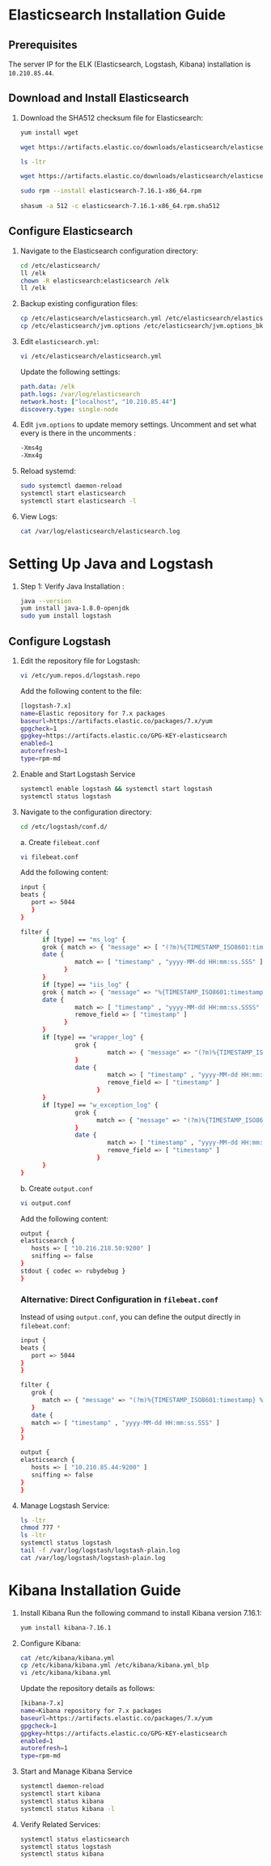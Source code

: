 # Elasticsearch Installation Guide

## Prerequisites
The server IP for the ELK (Elasticsearch, Logstash, Kibana) installation is `10.210.85.44`.

## Download and Install Elasticsearch

1. Download the SHA512 checksum file for Elasticsearch:
   ```bash
   yum install wget

   wget https://artifacts.elastic.co/downloads/elasticsearch/elasticsearch-7.16.1-x86_64.rpm.sha512

   ls -ltr

   wget https://artifacts.elastic.co/downloads/elasticsearch/elasticsearch-7.16.1-x86_64.rpm

   sudo rpm --install elasticsearch-7.16.1-x86_64.rpm
  
   shasum -a 512 -c elasticsearch-7.16.1-x86_64.rpm.sha512
   ```

## Configure Elasticsearch

1. Navigate to the Elasticsearch configuration directory:
   ```bash
   cd /etc/elasticsearch/
   ll /elk
   chown -R elasticsearch:elasticsearch /elk
   ll /elk
   ```
2. Backup existing configuration files:
   ```bash
   cp /etc/elasticsearch/elasticsearch.yml /etc/elasticsearch/elasticsearch.yml_bkp
   cp /etc/elasticsearch/jvm.options /etc/elasticsearch/jvm.options_bkp
   ```
3. Edit `elasticsearch.yml`:
   ```bash
   vi /etc/elasticsearch/elasticsearch.yml
   ```
   Update the following settings:
   ```yaml
   path.data: /elk
   path.logs: /var/log/elasticsearch
   network.host: ["localhost", "10.210.85.44"]
   discovery.type: single-node
   ```
4. Edit `jvm.options` to update memory settings. Uncomment and set what every is there in the uncomments :
   ```bash
   -Xms4g
   -Xmx4g
   ```
5. Reload systemd:
   ```bash
   sudo systemctl daemon-reload
   systemctl start elasticsearch
   systemctl start elasticsearch -l
   ```

6. View Logs:
   ```bash
   cat /var/log/elasticsearch/elasticsearch.log
   ```
   
# Setting Up Java and Logstash
1. Step 1: Verify Java Installation :
   ```bash
   java --version
   yum install java-1.8.0-openjdk
   sudo yum install logstash
   ```
## Configure Logstash

1. Edit the repository file for Logstash:

   ```bash
   vi /etc/yum.repos.d/logstash.repo
   ```

   Add the following content to the file:

   ```bash
   [logstash-7.x]
   name=Elastic repository for 7.x packages
   baseurl=https://artifacts.elastic.co/packages/7.x/yum
   gpgcheck=1
   gpgkey=https://artifacts.elastic.co/GPG-KEY-elasticsearch
   enabled=1
   autorefresh=1
   type=rpm-md
   ```

2. Enable and Start Logstash Service

   ```bash
   systemctl enable logstash && systemctl start logstash
   systemctl status logstash
   ```

3. Navigate to the configuration directory:

   ```bash
   cd /etc/logstash/conf.d/
   ```

   a. Create `filebeat.conf`

      ```bash
      vi filebeat.conf
      ```

      Add the following content:

      ```bash
      input {
      beats {
         port => 5044
         }
      }

      filter {
            if [type] == "ms_log" {
            grok { match => { "message" => [ "(?m)%{TIMESTAMP_ISO8601:timestamp}[\s]{1,}%{LOGLEVEL:severity}[\s]{0,}\[%{DATA:application},%{DATA:traceid},%{DATA:spanid},%{DATA:debug}\][\s]{0,}%{DATA:pid}[\s]{0,}---[\s]{0,}\[%{DATA:thread}][\s]{0,}[\s]{0,}%{DATA:class}[\s]{1,}:%{GREEDYDATA:msmsg}" ] } }
            date {
                     match => [ "timestamp" , "yyyy-MM-dd HH:mm:ss.SSS" ]
                  }
            }
            if [type] == "iis_log" {
            grok { match => { "message" => "%{TIMESTAMP_ISO8601:timestamp} %{IPV4:server_ip} %{WORD:method} %{URIPATH:request} %{DATA:other} %{INT:port} - %{IPV4:remote_ip} %{DATA:referrer} - %{INT:response_code} %{INT:sub_status} %{INT:win32_status} %{INT:request_time}" }                }
            date {
                     match => [ "timestamp" , "yyyy-MM-dd HH:mm:ss.SSSS" ]
                     remove_field => [ "timestamp" ]
                  }
            }
            if [type] == "wrapper_log" {
                     grok {
                              match => { "message" => "(?m)%{TIMESTAMP_ISO8601:timestamp}[\s]{1,}-[\s]{1,}%{DATA:TraceID}[\s]{0,}-[\s]{1,}%{GREEDYDATA:wrapper_msg}" }
                     }
                     date {
                              match => [ "timestamp" , "yyyy-MM-dd HH:mm:ss.SSSS" ]
                              remove_field => [ "timestamp" ]
                           }
            }
            if [type] == "w_exception_log" {
                     grok {
                           match => { "message" => "(?m)%{TIMESTAMP_ISO8601:timestamp}[\s]{1,}-[\s]{1,}%{DATA:TraceID}[\s]{1,}-[\s]{1,}%{DATA:ErrorCode}[\s]{1,}-[\s]{1,}%{GREEDYDATA:w_exception_msg}" }
                     }
                     date {
                              match => [ "timestamp" , "yyyy-MM-dd HH:mm:ss.SSSS" ]
                              remove_field => [ "timestamp" ]
                           }
            }
      }
      ```

      b. Create `output.conf`

      ```bash
      vi output.conf
      ```

      Add the following content:

      ```bash
      output {
      elasticsearch {
         hosts => [ "10.216.218.50:9200" ]
         sniffing => false
      }
      stdout { codec => rubydebug }
      }
      ```

      ### Alternative: Direct Configuration in `filebeat.conf`

      Instead of using `output.conf`, you can define the output directly in `filebeat.conf`:

      ```bash
      input {
      beats {
         port => 5044
      }
      }

      filter {
         grok {
            match => { "message" => "(?m)%{TIMESTAMP_ISO8601:timestamp} %{LOGLEVEL:severity} \[%{DATA:application},%{DATA:traceid},%{DATA:spanid},%{DATA:debug}] %{DATA:pid} --- *\[%{DATA:thread}] %{DATA:class} %{GREEDYDATA:message}" }
         }
         date {
         match => [ "timestamp" , "yyyy-MM-dd HH:mm:ss.SSS" ]
      }
      }

      output {
      elasticsearch {
         hosts => [ "10.210.85.44:9200" ]
         sniffing => false
      }
      }
      ```

4. Manage Logstash Service:
   ```bash
   ls -ltr
   chmod 777 *
   ls -ltr
   systemctl status logstash
   tail -f /var/log/logstash/logstash-plain.log
   cat /var/log/logstash/logstash-plain.log
   ```

# Kibana Installation Guide

1. Install Kibana Run the following command to install Kibana version 7.16.1:
   ```bash
   yum install kibana-7.16.1
   ```

2. Configure Kibana:
   ```bash
   cat /etc/kibana/kibana.yml
   cp /etc/kibana/kibana.yml /etc/kibana/kibana.yml_blp
   vi /etc/kibana/kibana.yml
   ```

   Update the repository details as follows:
   ```bash
   [kibana-7.x]
   name=Kibana repository for 7.x packages
   baseurl=https://artifacts.elastic.co/packages/7.x/yum
   gpgcheck=1
   gpgkey=https://artifacts.elastic.co/GPG-KEY-elasticsearch
   enabled=1
   autorefresh=1
   type=rpm-md
   ```

3. Start and Manage Kibana Service
   ```bash
   systemctl daemon-reload
   systemctl start kibana
   systemctl status kibana
   systemctl status kibana -l
   ```

4. Verify Related Services:
   ```bash
   systemctl status elasticsearch
   systemctl status logstash
   systemctl status kibana
   ```